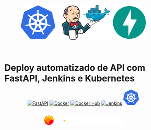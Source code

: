 <p align="center">
  <img src="./assets/logos/projeto3.png" alt="Logo do Projeto 3" width="400">
</p>
<br>

# Deploy automatizado de API com FastAPI, Jenkins e Kubernetes

<div align="center">
  <a href="https://fastapi.tiangolo.com/" target="_blank">
    <img src="https://cdn.jsdelivr.net/gh/devicons/devicon/icons/fastapi/fastapi-original.svg" alt="FastAPI" width="50" title="FastAPI"/></a>
  <a href="https://www.docker.com/" target="_blank">
    <img src="https://cdn.jsdelivr.net/gh/devicons/devicon/icons/docker/docker-original.svg" alt="Docker" width="50" title="Docker"/></a>
  <a href="https://hub.docker.com/" target="_blank">
    <img src="https://img.shields.io/badge/Docker%20Hub-0db7ed?style=for-the-badge&logo=docker&logoColor=white" alt="Docker Hub" title="Docker Hub"/></a>
  <a href="https://www.jenkins.io/" target="_blank">
    <img src="https://cdn.jsdelivr.net/gh/devicons/devicon/icons/jenkins/jenkins-original.svg" alt="Jenkins" width="50" title="Jenkins"/></a>
  <a href="https://kubernetes.io/" target="_blank">
    <img src="https://raw.githubusercontent.com/kubernetes/kubernetes/master/logo/logo.png" alt="Kubernetes" width="50" title="Kubernetes"/></a>
</div>

<p align="center">
  <br>
  <img src="./assets/logos/compassUol.png" alt="CompassUOL Logo" width="250">
</p>
